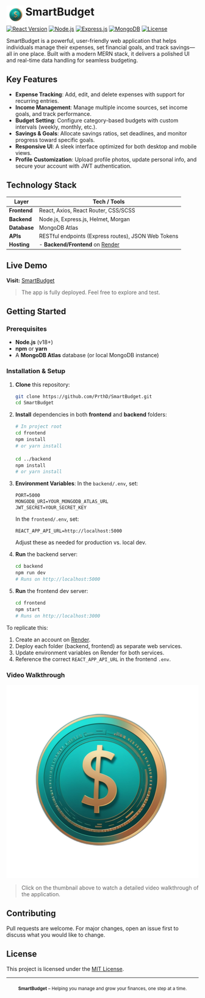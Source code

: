 # <img src="https://github.com/PrthD/SmartBudget/blob/main/frontend/src/assets/icons/smartbudget-icon.png" width="50" alt="SmartBudget Icon" align="left" /> SmartBudget

[![React Version](https://img.shields.io/badge/React-18.3.1-blue?style=flat-square&logo=react)](https://react.dev)
[![Node.js](https://img.shields.io/badge/Node.js-18.x-brightgreen?style=flat-square&logo=node.js)](https://nodejs.org/)
[![Express.js](https://img.shields.io/badge/Express.js-4.x-lightgrey?style=flat-square&logo=express)](https://expressjs.com/)
[![MongoDB](https://img.shields.io/badge/MongoDB-Atlas-green?style=flat-square&logo=mongodb)](https://www.mongodb.com/atlas/database)
[![License](https://img.shields.io/badge/License-MIT-blue.svg?style=flat-square)](https://github.com/PrthD/SmartBudget/blob/main/LICENSE)

SmartBudget is a powerful, user-friendly web application that helps individuals manage their expenses, set financial goals, and track savings—all in one place. Built with a modern MERN stack, it delivers a polished UI and real-time data handling for seamless budgeting.

## Key Features

- **Expense Tracking**: Add, edit, and delete expenses with support for recurring entries.
- **Income Management**: Manage multiple income sources, set income goals, and track performance.
- **Budget Setting**: Configure category-based budgets with custom intervals (weekly, monthly, etc.).
- **Savings & Goals**: Allocate savings ratios, set deadlines, and monitor progress toward specific goals.
- **Responsive UI**: A sleek interface optimized for both desktop and mobile views.
- **Profile Customization**: Upload profile photos, update personal info, and secure your account with JWT authentication.

## Technology Stack

| Layer        | Tech / Tools                                            |
| ------------ | ------------------------------------------------------- |
| **Frontend** | React, Axios, React Router, CSS/SCSS                    |
| **Backend**  | Node.js, Express.js, Helmet, Morgan                     |
| **Database** | MongoDB Atlas                                           |
| **APIs**     | RESTful endpoints (Express routes), JSON Web Tokens     |
| **Hosting**  | - **Backend/Frontend** on [Render](https://render.com/) |

## Live Demo

**Visit:** [SmartBudget](https://smartbudget.me)

> The app is fully deployed. Feel free to explore and test.

## Getting Started

### Prerequisites

- **Node.js** (v18+)
- **npm** or **yarn**
- A **MongoDB Atlas** database (or local MongoDB instance)

### Installation & Setup

1. **Clone** this repository:

   ```bash
   git clone https://github.com/PrthD/SmartBudget.git
   cd SmartBudget
   ```

2. **Install** dependencies in both **frontend** and **backend** folders:

   ```bash
   # In project root
   cd frontend
   npm install
   # or yarn install

   cd ../backend
   npm install
   # or yarn install
   ```

3. **Environment Variables**: In the `backend/.env`, set:

   ```env
   PORT=5000
   MONGODB_URI=YOUR_MONGODB_ATLAS_URL
   JWT_SECRET=YOUR_SECRET_KEY
   ```

   In the `frontend/.env`, set:

   ```env
   REACT_APP_API_URL=http://localhost:5000
   ```

   Adjust these as needed for production vs. local dev.

4. **Run** the backend server:

   ```bash
   cd backend
   npm run dev
   # Runs on http://localhost:5000
   ```

5. **Run** the frontend dev server:
   ```bash
   cd frontend
   npm start
   # Runs on http://localhost:3000
   ```

To replicate this:

1. Create an account on [Render](https://render.com/).
2. Deploy each folder (backend, frontend) as separate web services.
3. Update environment variables on Render for both services.
4. Reference the correct `REACT_APP_API_URL` in the frontend `.env`.

### Video Walkthrough

[![SmartBudget Video Walkthrough](https://github.com/PrthD/SmartBudget/blob/main/frontend/src/assets/icons/smartbudget-icon.png)](https://drive.google.com/file/d/17MDsNQhj1_eIbny_8SGCV9A-Zxx9dnH8/view?usp=sharing)

> Click on the thumbnail above to watch a detailed video walkthrough of the application.

## Contributing

Pull requests are welcome. For major changes, open an issue first to discuss what you would like to change.

## License

This project is licensed under the [MIT License](https://github.com/PrthD/SmartBudget/blob/main/LICENSE).

---

<p align="center">
  <sub><strong>SmartBudget</strong> – Helping you manage and grow your finances, one step at a time.</sub>
</p>
